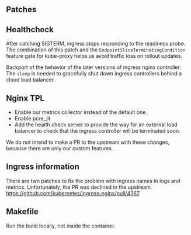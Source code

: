 ## Patches

## Healthcheck

After catching SIGTERM, ingress stops responding to the readiness probe.
The combination of this patch and the `EndpointSliceTerminatingCondition` feature gate for kube-proxy helps us avoid
traffic loss on rollout updates.

Backport of the behavior of the later versions of ingress nginx controller.
The `sleep` is needed to gracefully shut down ingress controllers behind a cloud load balancer.

## Nginx TPL

* Enable our metrics collector instead of the default one.
* Enable pcre_jit.
* Add the health check server to provide the way for an external load balancer to check that the ingress controller will be terminated soon.

We do not intend to make a PR to the upstream with these changes, because there are only our custom features.

## Ingress information

There are two patches to fix the problem with ingress names in logs and metrics.
Unfortunately, the PR was declined in the upstream.
https://github.com/kubernetes/ingress-nginx/pull/4367


## Makefile

Run the build locally, not inside the container.
